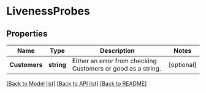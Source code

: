 # LivenessProbes

## Properties

Name | Type | Description | Notes
------------ | ------------- | ------------- | -------------
**Customers** | **string** | Either an error from checking Customers or good as a string. | [optional] 

[[Back to Model list]](../README.md#documentation-for-models) [[Back to API list]](../README.md#documentation-for-api-endpoints) [[Back to README]](../README.md)



